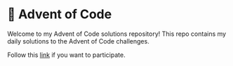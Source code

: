 # 🎄 Advent of Code  

Welcome to my Advent of Code solutions repository! 
This repo contains my daily solutions to the Advent of Code challenges.

Follow this [link](https://adventofcode.com/) if you want to participate.
